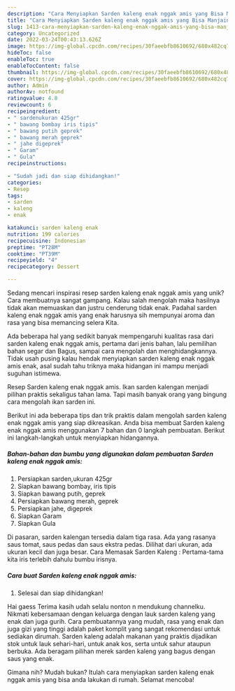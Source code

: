 ```yaml
---
description: "Cara Menyiapkan Sarden kaleng enak nggak amis yang Bisa Manjain Lidah"
title: "Cara Menyiapkan Sarden kaleng enak nggak amis yang Bisa Manjain Lidah"
slug: 1413-cara-menyiapkan-sarden-kaleng-enak-nggak-amis-yang-bisa-manjain-lidah
category: Uncategorized
date: 2022-03-24T00:43:13.626Z
image: https://img-global.cpcdn.com/recipes/30faeebfb8610692/680x482cq70/sarden-kaleng-enak-nggak-amis-foto-resep-utama.jpg
hideToc: false
enableToc: true
enableTocContent: false
thumbnail: https://img-global.cpcdn.com/recipes/30faeebfb8610692/680x482cq70/sarden-kaleng-enak-nggak-amis-foto-resep-utama.jpg
cover: https://img-global.cpcdn.com/recipes/30faeebfb8610692/680x482cq70/sarden-kaleng-enak-nggak-amis-foto-resep-utama.jpg
author: Admin
authorAv: notfound
ratingvalue: 4.8
reviewcount: 6
recipeingredient:
- " sardenukuran 425gr"
- " bawang bombay iris tipis"
- " bawang putih geprek"
- " bawang merah geprek"
- " jahe digeprek"
- " Garam"
- " Gula"
recipeinstructions:

- "Sudah jadi dan siap dihidangkan!"
categories:
- Resep
tags:
- sarden
- kaleng
- enak

katakunci: sarden kaleng enak 
nutrition: 199 calories
recipecuisine: Indonesian
preptime: "PT28M"
cooktime: "PT39M"
recipeyield: "4"
recipecategory: Dessert

---
```





Sedang mencari inspirasi resep sarden kaleng enak nggak amis yang unik? Cara membuatnya sangat gampang. Kalau salah mengolah maka hasilnya tidak akan memuaskan dan justru cenderung tidak enak. Padahal sarden kaleng enak nggak amis yang enak harusnya sih mempunyai aroma dan rasa yang bisa memancing selera Kita.





Ada beberapa hal yang sedikit banyak mempengaruhi kualitas rasa dari sarden kaleng enak nggak amis, pertama dari jenis bahan, lalu pemilihan bahan segar dan Bagus, sampai cara mengolah dan menghidangkannya. Tidak usah pusing kalau hendak menyiapkan sarden kaleng enak nggak amis enak,      asal sudah tahu triknya maka hidangan ini mampu menjadi suguhan istimewa.














Resep Sarden kaleng enak nggak amis. Ikan sarden kalengan menjadi pilihan praktis sekaligus tahan lama. Tapi masih banyak orang yang bingung cara mengolah ikan sarden ini.






Berikut ini ada beberapa tips dan trik praktis dalam mengolah sarden kaleng enak nggak amis yang siap dikreasikan. Anda bisa membuat Sarden kaleng enak nggak amis menggunakan 7 bahan dan 0 langkah pembuatan. Berikut ini langkah-langkah untuk menyiapkan hidangannya.

<!--inarticleads1-->

##### Bahan-bahan dan bumbu yang digunakan dalam pembuatan Sarden kaleng enak nggak amis:

1. Persiapkan  sarden,ukuran 425gr
1. Siapkan  bawang bombay, iris tipis
1. Siapkan  bawang putih, geprek
1. Persiapkan  bawang merah, geprek
1. Persiapkan  jahe, digeprek
1. Siapkan  Garam
1. Siapkan  Gula


Di pasaran, sarden kalengan tersedia dalam tiga rasa. Ada yang rasanya saus tomat, saus pedas dan saus ekstra pedas. Dilihat dari ukuran, ada ukuran kecil dan juga besar. Cara Memasak Sarden Kaleng : Pertama-tama kita iris terlebih dahulu bumbu irisnya. 

<!--inarticleads2-->

##### Cara buat Sarden kaleng enak nggak amis:


1. Selesai dan siap dihidangkan!

Hai gaess Terima kasih udah selalu nonton n mendukung channelku. Nikmati kebersamaan dengan keluarga dengan lauk sarden kaleng yang enak dan juga gurih. Cara pembuatannya yang mudah, rasa yang enak dan juga gizi yang tinggi adalah paket komplit yang sangat rekomendasi untuk sediakan dirumah. Sarden kaleng adalah makanan yang praktis dijadikan stok untuk lauk sehari-hari, untuk anak kos, serta untuk sahur ataupun berbuka. Ada beragam pilihan merek sarden kaleng yang bagus dengan saus yang enak. 

Gimana nih? Mudah bukan? Itulah cara menyiapkan sarden kaleng enak nggak amis yang bisa anda lakukan di rumah. Selamat mencoba!
